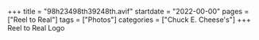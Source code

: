 +++
title = "98h23498th39248th.avif"
startdate = "2022-00-00"
pages = ["Reel to Real"]
tags = ["Photos"]
categories = ["Chuck E. Cheese's"]
+++
Reel to Real Logo
